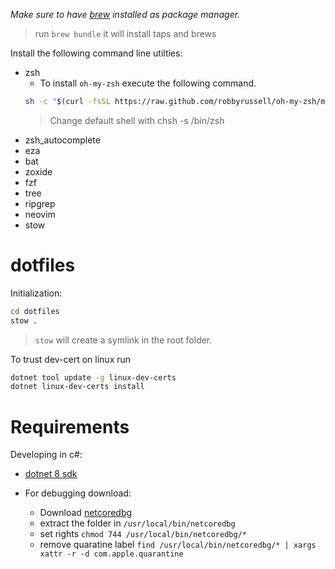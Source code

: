 
_Make sure to have [brew](https://docs.brew.sh) installed as package manager._

> run `brew bundle` it will install taps and brews

Install the following command line utilties:
- zsh
    - To install `oh-my-zsh` execute the following command.
    ```bash
    sh -c "$(curl -fsSL https://raw.github.com/robbyrussell/oh-my-zsh/master/tools/install.sh)"
    ```
    > Change default shell with chsh -s /bin/zsh
- zsh_autocomplete
- eza
- bat
- zoxide
- fzf
- tree
- ripgrep
- neovim
- stow

# dotfiles
Initialization:

```bash
cd dotfiles
stow .
```
> `stow` will create a symlink in the root folder.

To trust dev-cert on linux run

```bash
dotnet tool update -g linux-dev-certs
dotnet linux-dev-certs install

```
# Requirements
Developing in c#:
- [dotnet 8 sdk](https://dotnet.microsoft.com/en-us/download/dotnet/thank-you/sdk-8.0.300-macos-arm64-installer)

- For debugging download:
    - Download [netcoredbg](https://github.com/Samsung/netcoredbg)
    - extract the folder in `/usr/local/bin/netcoredbg`
    - set rights `chmod 744 /usr/local/bin/netcoredbg/*`
    - remove quaratine label `find /usr/local/bin/netcoredbg/* | xargs xattr -r -d com.apple.quarantine`
